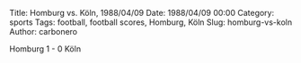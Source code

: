Title: Homburg vs. Köln, 1988/04/09
Date: 1988/04/09 00:00
Category: sports
Tags: football, football scores, Homburg, Köln
Slug: homburg-vs-koln
Author: carbonero


Homburg 1 - 0 Köln
